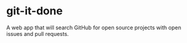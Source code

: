 # git-it-done
A web app that will search GitHub for open source projects with open issues and pull requests.
